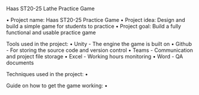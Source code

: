 Haas ST20-25 Lathe Practice Game

• Project name:       Haas ST20-25 Practice Game
• Project idea:       Design and build a simple game for students to practice
• Project goal:       Build a fully functional and usable practice game

Tools used in the project:
• Unity - The engine the game is built on
• Github - For storing the source code and version control
• Teams - Communication and project file storage
• Excel - Working hours monitoring
• Word - QA documents


Techniques used in the project:
• 

Guide on how to get the game working:
• 